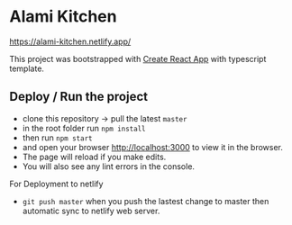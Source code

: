 # Alami Kitchen
https://alami-kitchen.netlify.app/

This project was bootstrapped with [Create React App](https://github.com/facebook/create-react-app) with typescript template.

## Deploy / Run the project

- clone this repository -> pull the latest `master`
- in the root folder run `npm install`
- then run `npm start`
- and open your browser [http://localhost:3000](http://localhost:3000) to view it in the browser.
- The page will reload if you make edits.
- You will also see any lint errors in the console.

For Deployment to netlify

- `git push master`
when you push the lastest change to master then automatic sync to netlify web server.
